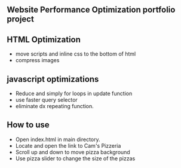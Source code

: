 ## Website Performance Optimization portfolio project

## HTML Optimization
- move scripts and inline css to the bottom of html
- compress images

## javascript optimizations
- Reduce and simply for loops in update function
- use faster query selector
- eliminate dx repeating function.

## How to use
- Open index.html in main directory.
- Locate and open the link to Cam's Pizzeria
- Scroll up and down to move pizza background
- Use pizza slider to change the size of the pizzas
